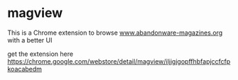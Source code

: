 # magview
This is a Chrome extension to browse www.abandonware-magazines.org with a better UI

get the extension here https://chrome.google.com/webstore/detail/magview/iljjgjgopffhbfapjccfcfpkoacabedm
